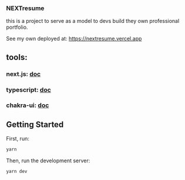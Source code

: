 ### NEXTresume

this is a project to serve as a model to devs build they own professional portfolio.

See my own deployed at: https://nextresume.vercel.app

## tools:
### next.js: [doc](https://nextresume.vercel.app)
### typescript: [doc](https://www.typescriptlang.org/docs/handbook/release-notes/overview.html)
### chakra-ui: [doc](https://nextjs.org/docs)


## Getting Started

First, run:

```bash
yarn
```

Then, run the development server:

```bash
yarn dev
```
